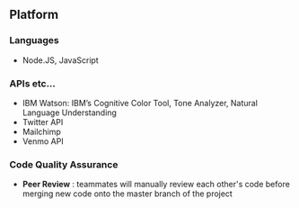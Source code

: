 ## <a name="platform"></a>Platform
### Languages 
- Node.JS, JavaScript
### APIs etc...
* IBM Watson: IBM’s Cognitive Color Tool, Tone Analyzer, Natural Language Understanding
* Twitter API
* Mailchimp
* Venmo API

### Code Quality Assurance
* **Peer Review** : teammates will manually review each other's code before merging new code onto the master branch of the project

